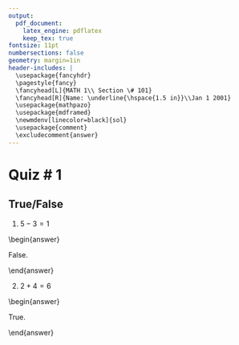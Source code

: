 ```yaml
---
output: 
  pdf_document:
    latex_engine: pdflatex
    keep_tex: true
fontsize: 11pt
numbersections: false
geometry: margin=1in
header-includes: |
  \usepackage{fancyhdr}
  \pagestyle{fancy}
  \fancyhead[L]{MATH 1\\ Section \# 101}
  \fancyhead[R]{Name: \underline{\hspace{1.5 in}}\\Jan 1 2001}
  \usepackage{mathpazo}
  \usepackage{mdframed}
  \newmdenv[linecolor=black]{sol}
  \usepackage{comment}
  \excludecomment{answer}
---
```


# Quiz \# 1

## True/False

1. $5-3=1$

\begin{answer}

False.

\end{answer}

2. $2+4=6$

\begin{answer}

True. 

\end{answer}
